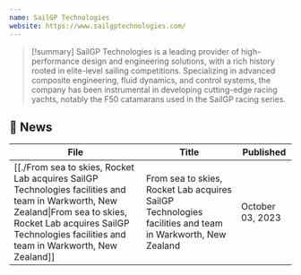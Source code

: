 ```yaml
---
name: SailGP Technologies
website: https://www.sailgptechnologies.com/
---
```


>[!summary]
>SailGP Technologies is a leading provider of high-performance design and engineering solutions, with a rich history rooted in elite-level sailing competitions. Specializing in advanced composite engineering, fluid dynamics, and control systems, the company has been instrumental in developing cutting-edge racing yachts, notably the F50 catamarans used in the SailGP racing series.

## 📰 News
| File                                                                                                                                                                                                                           | Title                                                                                                     | Published        |
| ------------------------------------------------------------------------------------------------------------------------------------------------------------------------------------------------------------------------------ | --------------------------------------------------------------------------------------------------------- | ---------------- |
| [[./From sea to skies, Rocket Lab acquires SailGP Technologies facilities and team in Warkworth, New Zealand\|From sea to skies, Rocket Lab acquires SailGP Technologies facilities and team in Warkworth, New Zealand]] | From sea to skies, Rocket Lab acquires SailGP Technologies facilities and team in Warkworth, New Zealand  | October 03, 2023 |


